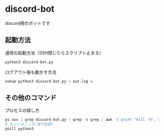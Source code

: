 # discord-bot
discord用のボットです

## 起動方法

通常の起動方法（SSH閉じたらスクリプト止まる）
``` python
python3 discord-bot.py
```

ログアウト後も動かす方法
``` python
nohup python3 discord-bot.py > out.log &
```

## その他のコマンド

プロセスの探し方
``` python
ps aux | grep discord-bot.py | grep -v grep | awk '{ print "kill -9", $2 }' | sh
# もしくはこっち(若干乱暴)
pkill python3
```
